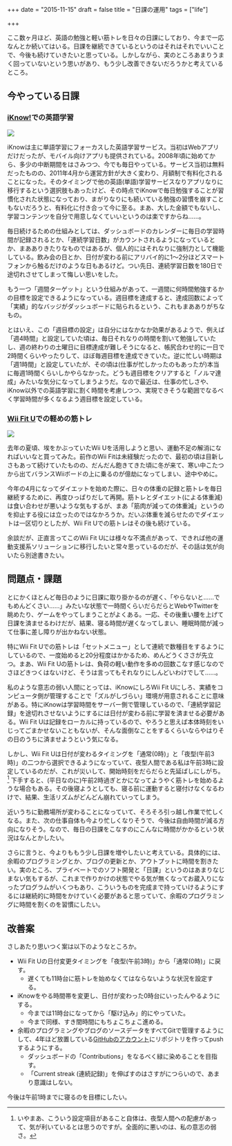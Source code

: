 +++
date = "2015-11-15"
draft = false
title = "日課の運用"
tags = ["life"]

+++

ここ数ヶ月ほど、英語の勉強と軽い筋トレを日々の日課にしており、今まで一応なんとか続いてはいる。日課を継続できているというのはそれはそれでいいことで、今後も続けていきたいと思っている。しかしながら、実のところあまりうまく回っていないという思いがあり、もう少し改善できないだろうかと考えているところ。


今やっている日課
----------------

### [iKnow!](http://iknow.jp/)での英語学習

<img class=" pull-right col-xs-4" src="http://assets2.iknow.jp/_assets/tour/ja/home-71becf42938fcb990eab36e89edfa7de.png">

iKnowは主に単語学習にフォーカスした英語学習サービス。当初はWebアプリだけだったが、モバイル向けアプリも提供されている。2008年頃に始めてから、多少の中断期間をはさみつつ、今でも毎日やっている。サービス当初は無料だったものの、2011年4月から運営方針が大きく変わり、月額制で有料化されることになった。そのタイミングで他の英語(単語)学習サービスなりアプリなりに移行するという選択肢もあったけど、その時点でiKnowで毎日勉強することが習慣化された状態になっており、まがりなりにも続いている勉強の習慣を崩すこともないだろうと、有料化に付き合って今に至る。まあ、大した金額でもないし、学習コンテンツを自分で用意しなくていいというのは楽ですからね……。

毎日続けるための仕組みとしては、ダッシュボードのカレンダーに毎日の学習時間が記録されるとか、「連続学習日数」がカウントされるようになっているとか、まあありきたりなものではあるが、個人的にはそれなりに強制力として機能している。飲み会の日とか、日付が変わる前にアリバイ的に1～2分ほどスマートフォンから触るだけのような日もあるけど。つい先日、連続学習日数を180日で途切れさせてしまって悔しい思いをした。

もう一つ「週間ターゲット」という仕組みがあって、一週間に何時間勉強するかの目標を設定できるようになっている。週目標を達成すると、達成回数によって「実績」的なバッジがダッシュボードに貼られるという、これもまあありがちなもの。

とはいえ、この「週目標の設定」は自分にはなかなか効果があるようで、例えば「週4時間」と設定していた頃は、毎日それなりの時間を割いて勉強していたし、週の終わりの土曜日に目標達成が難しそうになると、帳尻合わせ的に一日で2時間くらいやったりして、ほぼ毎週目標を達成できていた。逆に忙しい時期は「週1時間」と設定していたが、その頃は(仕事が忙しかったのもあったが)本当に毎週1時間くらいしかやらなかった。どうも週目標をクリアすると「ノルマ達成」みたいな気分になってしまうようだ。なので最近は、仕事の忙しさや、iKnow以外での英語学習に割く時間を考慮しつつ、実現できそうな範囲でなるべく学習時間が多くなるよう週目標を設定している。

### [Wii Fit U](http://www.nintendo.co.jp/wiiu/astj/)での軽めの筋トレ

<img class=" pull-right col-xs-4" src="http://www.nintendo.co.jp/wiiu/astj/health-care/img/img_section3_1.png">

去年の夏頃、埃をかぶっていたWii Uを活用しようと思い、運動不足の解消になればいいなと買ってみた。前作のWii Fitは未経験だったので、最初の頃は目新しさもあって続けていたものの、だんだん飽きてきた頃に冬が来て、寒い中こたつから出てバランスWiiボードの上に乗るのが億劫になってしまい、途中やめに。

今年の4月になってダイエットを始めた際に、日々の体重の記録と筋トレを毎日継続するために、再度ひっぱりだして再開。筋トレとダイエット(による体重減)は食い合わせが悪いような気もするが、まあ「筋肉が減っての体重減」というのを抑止する役には立ったのではなかろうか。だいぶ体重を減らせたのでダイエットは一区切りとしたが、Wii Fit Uでの筋トレはその後も続けている。

余談だが、正直言ってこのWii Fit Uには様々な不満点があって、できれば他の運動支援系ソリューションに移行したいと常々思っているのだが、その話は気が向いたら別途書きたい。


問題点・課題
----------------

とにかくほとんど毎日のように日課に取り掛かるのが遅く、「やらないと……でもめんどくさい……」みたいな状態で一時間くらいだらだらとWebやTwitterを眺めたり、ゲームをやってしまうことがよくある。一応、その後重い腰を上げて日課を済ませるわけだが、結果、寝る時間が遅くなってしまい、睡眠時間が減って仕事に差し障りが出かねない状態。

特にWii Fit Uでの筋トレは「セットメニュー」として連続で数種目をするようにしているので、一度始めると20分程度はかかるため、めんどうくささが先立つ。まあ、Wii Fit Uの筋トレは、負荷の軽い動作を多めの回数こなす感じなのでさほどきつくはないけど、そうは言ってもそれなりにしんどいわけでして……。

私のような意志の弱い人間にとっては、iKnowにしろWii Fit Uにしろ、実績をコンピュータ側が管理することで「ズルがしづらい」環境が用意されることに意味がある。特にiKnowは学習時間をサーバー側で管理しているので、「連続学習記録」を途切れさせないようにするには日付が変わる前に学習を済ませる必要がある。Wii Fit Uは記録をローカルに持っているので、やろうと思えば本体時刻をいじってごまかせないこともないが、そんな面倒なことをするくらいならやはりその日のうちに済ませようという気になる。

しかし、Wii Fit Uは日付が変わるタイミングを「通常(0時)」と「夜型(午前3時)」の二つから選択できるようになっていて、夜型人間である私は午前3時に設定しているのだが、これが災いして、開始時刻をだらだらと先延ばしにしがち。[^1] 下手すると、(平日なのに)午前2時過ぎとかになってようやく筋トレを始めるような場合もある。その後寝ようとしても、寝る前に運動すると寝付けなくなるわけで、結果、生活リズムがどんどん崩れていってしまう。

近いうちに勤務場所が変わることになっていて、そろそろ引っ越し作業で忙しくなる。また、次の仕事自体も今より忙しくなりそうで、今後は自由時間が減る方向になりそう。なので、毎日の日課をこなすのにこんなに時間がかかるという状況はなんとかしたい。

さらに言うと、今よりももう少し日課を増やしたいと考えている。具体的には、余暇のプログラミングとか、ブログの更新とか、アウトプットに時間を割きたい。実のところ、プライベートでのソフト開発と「日課」というのはあまりなじまない気もするが、これまで作りかけの状態でやる気が無くなってお蔵入りになったプログラムがいくつもあり、こういうものを完成まで持っていけるようにするには継続的に時間をかけていく必要があると思っていて、余暇のプログラミングに時間を割くのを習慣にしたい。


改善案
----------------

さしあたり思いつく案は以下のようなところか。

* Wii Fit Uの日付変更タイミングを「夜型(午前3時)」から「通常(0時)」に戻す。
	* 遅くても11時台に筋トレを始めなくてはならないような状況を設定する。
* iKnowをやる時間帯を変更し、日付が変わった0時台にいったんやるようにする。
	* 今までは11時台になってから「駆け込み」的にやっていた。
	* 今まで同様、すき間時間にもちょこちょこ進める。
* 余暇のプログラミングやブログのソースデータをすべてGitで管理するようにして、4年ほど放置している[GitHubのアカウント](https://github.com/en45masao)にリポジトリを作ってpushするようにする。
	* ダッシュボードの「Contributions」をなるべく緑に染めることを目指す。
	* 「Current streak (連続記録)」を伸ばすのはさすがにつらいので、あまり意識はしない。

今後は午前1時までに寝るのを目標にしたい。


[^1]: いやまあ、こういう設定項目があること自体は、夜型人間への配慮があって、気が利いているとは思うのですが。全面的に悪いのは、私の意志の弱さ。
